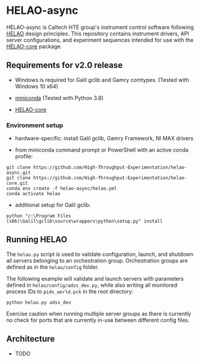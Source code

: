 # HELAO-async

HELAO-async is Caltech HTE group's instrument control software following [HELAO](https://doi.org/10.26434/chemrxiv-2021-kr87t) design principles. This repository contains instrument drivers, API server configurations, and experiment sequences intended for use with the [HELAO-core](https://github.com/High-Throughput-Experimentation/helao-core) package.


## Requirements for v2.0 release

- Windows is required for Galil gclib and Gamry comtypes. (Tested with Windows 10 x64)

- [miniconda](https://docs.conda.io/en/latest/miniconda.html) (Tested with Python 3.8)

- [HELAO-core](https://github.com/High-Throughput-Experimentation/helao-core)


### Environment setup

- hardware-specific: install Galil gclib, Gamry Framework, NI MAX drivers

- from miniconda command prompt or PowerShell with an active conda profile:
```
git clone https://github.com/High-Throughput-Experimentation/helao-async.git
git clone https://github.com/High-Throughput-Experimentation/helao-core.git
conda env create -f helao-async/helao.yml
conda activate helao
```

- additional setup for Galil gclib:
```
python "c:\Program Files (x86)\Galil\gclib\source\wrappers\python\setup.py" install
```


## Running HELAO

The `helao.py` script is used to validate configuration, launch, and shutdown all servers belonging to an orchestration group. Orchestration groups are defined as in the `helao/config` folder.

The following example will validate and launch servers with parameters defined in `helao/config/adss_dev.py`, while also writing all monitored process IDs to `pids_world.pck` in the root directory:
```
python helao.py adss_dev
```

Exercise caution when running multiple server groups as there is currently no check for ports that are currently in-use between different config files.


## Architecture

- TODO
